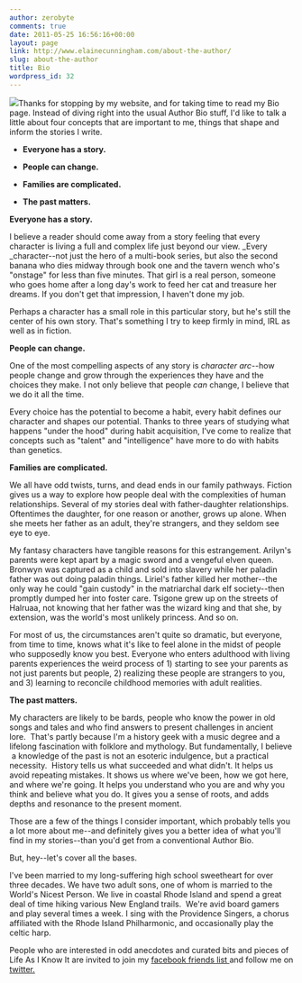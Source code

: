 ```yaml
---
author: zerobyte
comments: true
date: 2011-05-25 16:56:16+00:00
layout: page
link: http://www.elainecunningham.com/about-the-author/
slug: about-the-author
title: Bio
wordpress_id: 32
---
```


[![](http://www.elainecunningham.com/wp-content/uploads/2011/05/Headshot-1-1-277x300.jpg)](http://www.elainecunningham.com/wp-content/uploads/2011/05/Headshot-1-1.jpg)Thanks for stopping by my website, and for taking time to read my Bio page. Instead of diving right into the usual Author Bio stuff, I'd like to talk a little about four concepts that are important to me, things that shape and inform the stories I write.



 	
  * **Everyone has a story.**

 	
  * **People can change.**

 	
  * **Families are complicated.**

 	
  * **The past matters.**


**Everyone has a story.**


I believe a reader should come away from a story feeling that every character is living a full and complex life just beyond our view. _Every _character--not just the hero of a multi-book series, but also the second banana who dies midway through book one and the tavern wench who's "onstage" for less than five minutes. That girl is a real person, someone who goes home after a long day's work to feed her cat and treasure her dreams. If you don't get that impression, I haven't done my job.




Perhaps a character has a small role in this particular story, but he's still the center of his own story. That's something I try to keep firmly in mind, IRL as well as in fiction.


**People can change.**


One of the most compelling aspects of any story is _character arc_--how people change and grow through the experiences they have and the choices they make. I not only believe that people _can_ change, I believe that we do it all the time.




Every choice has the potential to become a habit, every habit defines our character and shapes our potential. Thanks to three years of studying what happens "under the hood" during habit acquisition, I've come to realize that concepts such as "talent" and "intelligence" have more to do with habits than genetics.


**Families are complicated.**


We all have odd twists, turns, and dead ends in our family pathways. Fiction gives us a way to explore how people deal with the complexities of human relationships. Several of my stories deal with father-daughter relationships. Oftentimes the daughter, for one reason or another, grows up alone. When she meets her father as an adult, they're strangers, and they seldom see eye to eye.




My fantasy characters have tangible reasons for this estrangement. Arilyn's parents were kept apart by a magic sword and a vengeful elven queen. Bronwyn was captured as a child and sold into slavery while her paladin father was out doing paladin things. Liriel's father killed her mother--the only way he could "gain custody" in the matriarchal dark elf society--then promptly dumped her into foster care. Tsigone grew up on the streets of Halruaa, not knowing that her father was the wizard king and that she, by extension, was the world's most unlikely princess. And so on.




For most of us, the circumstances aren't quite so dramatic, but everyone, from time to time, knows what it's like to feel alone in the midst of people who supposedly know you best. Everyone who enters adulthood with living parents experiences the weird process of 1) starting to see your parents as not just parents but people, 2) realizing these people are strangers to you, and 3) learning to reconcile childhood memories with adult realities.


**The past matters.**


My characters are likely to be bards, people who know the power in old songs and tales and who find answers to present challenges in ancient lore.  That's partly because I'm a history geek with a music degree and a lifelong fascination with folklore and mythology. But fundamentally, I believe  a knowledge of the past is not an esoteric indulgence, but a practical necessity.  History tells us what succeeded and what didn't. It helps us avoid repeating mistakes. It shows us where we've been, how we got here, and where we're going. It helps you understand who you are and why you think and believe what you do. It gives you a sense of roots, and adds depths and resonance to the present moment.


Those are a few of the things I consider important, which probably tells you a lot more about me--and definitely gives you a better idea of what you'll find in my stories--than you'd get from a conventional Author Bio.  

But, hey--let's cover all the bases.

I've been married to my long-suffering high school sweetheart for over three decades. We have two adult sons, one of whom is married to the World's Nicest Person. We live in coastal Rhode Island and spend a great deal of time hiking various New England trails.  We're avid board gamers and play several times a week. I sing with the Providence Singers, a chorus affiliated with the Rhode Island Philharmonic, and occasionally play the celtic harp.

People who are interested in odd anecdotes and curated bits and pieces of Life As I Know It are invited to join my [facebook friends list ](http://www.facebook.com/elaine.cunningham)and follow me on [twitter.](http://twitter.com/#!/e_cunningham)
